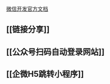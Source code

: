[微信开发官方文档](https://developers.weixin.qq.com/doc/offiaccount/OA_Web_Apps/JS-SDK.html#10)

## [[链接分享]]
## [[公众号扫码自动登录网站]]
## [[企微H5跳转小程序]]